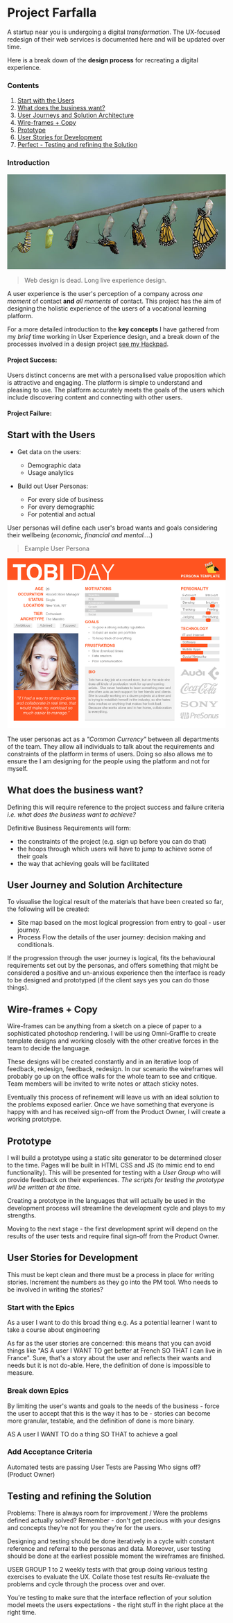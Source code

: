 # Project Farfalla

A startup near you is undergoing a digital *transformation*. The UX-focused redesign of their web services is documented here and will be updated over time. 

Here is a break down of the **design process** for recreating a digital experience.

### Contents

1. [Start with the Users](#start-with-the-users)
2. [What does the business want?](#what-does-the-business-want)
3. [User Journeys and Solution Architecture](#user-journey-and-solution-architecture)
4. [Wire-frames + Copy](#wire-frames--copy)
5. [Prototype](#prototype)
6. [User Stories for Development](#user-stories-for-development)
7. [Perfect - Testing and refining the Solution](#testing-and-refining-the-solution)

### Introduction

![Metamorphosis][morph]

> Web design is dead. Long live experience design.

A user experience is the user's perception of a company across *one moment* of contact **and** *all moments* of contact. This project has the aim of designing the holistic experience of the users of a vocational learning platform.

For a more detailed introduction to the **key concepts** I have gathered from my *brief* time working in User Experience design, and a break down of the processes involved in a design project [see my Hackpad](https://hackpad.com/UX-Basics-bqKIa5C6FIc#:h=Introduction).

#### Project Success:

Users distinct concerns are met with a personalised value proposition which is attractive and engaging. The platform is simple to understand and pleasing to use. The platform accurately meets the goals of the users which include discovering content and connecting with other users.

#### Project Failure:



## Start with the Users

- Get data on the users:
    * Demographic data
    * Usage analytics

- Build out User Personas:
    - For every side of business
    - For every demographic
    - For potential and actual

User personas will define each user's broad wants and goals considering their wellbeing (*economic, financial and mental....*)

> Example User Persona

![User Persona][persona]

The user personas act as a _"Common Currency"_ between all departments of the team. They allow all individuals to talk about the requirements and constraints of the platform in terms of users. Doing so also allows me to ensure the I am designing for the people using the platform and not for myself.

## What does the business want?

Defining this will require reference to the project success and failure criteria _i.e. what does the business want to achieve?_

Definitive Business Requirements will form:

- the constraints of the project (e.g. sign up before you can do that)
- the hoops through which users will have to jump to achieve some of their goals
- the way that achieving goals will be facilitated

## User Journey and Solution Architecture

To visualise the logical result of the materials that have been created so far, the following will be created:

- Site map based on the most logical progression from entry to goal - user journey.
- Process Flow the details of the user journey: decision making and conditionals.

If the progression through the user journey is logical, fits the behavioural requirements set out by the personas, and offers something that might be considered a positive and un-anxious experience then the interface is ready to be designed and prototyped (if the client says yes you can do those things). 

## Wire-frames + Copy

Wire-frames can be anything from a sketch on a piece of paper to a sophisticated photoshop rendering. I will be using Omni-Graffle to create template designs and working closely with the other creative forces in the team to decide the language.

These designs will be created constantly and in an iterative loop of feedback, redesign, feedback, redesign. In our scenario the wireframes will probably go up on the office walls for the whole team to see and critique. Team members will be invited to write notes or attach sticky notes.

Eventually this process of refinement will leave us with an ideal solution to the problems exposed earlier. Once we have something that everyone is happy with and has received sign-off from the Product Owner, I will create a working prototype.

## Prototype

I will build a prototype using a static site generator to be determined closer to the time. Pages will be built in HTML CSS and JS (to mimic end to end functionality). This will be presented for testing with a *User Group* who will provide feedback on their experiences. _The scripts for testing the prototype will be written at the time._

Creating a prototype in the languages that will actually be used in the development process will streamline the development cycle and plays to my strengths. 

Moving to the next stage - the first development sprint will depend on the results of the user tests and require final sign-off from the Product Owner. 

## User Stories for Development
This must be kept clean and there must be a process in place for writing stories. 
Increment the numbers as they go into the PM tool. 
Who needs to be involved in writing the stories?

### Start with the Epics
As a user I want to do this broad thing e.g.
As a potential learner I want to take a course about engineering 

As far as the user stories are concerned: this means that you can avoid things like "AS A user I WANT TO get better at French SO THAT I can live in France". Sure, that's a story about the user and reflects their wants and needs but it is not do-able. Here, the definition of done is impossible to measure. 

### Break down Epics
By limiting the user's wants and goals to the needs of the business - force the user to accept that this is the way it has to be - stories can become more granular, testable, and the definition of done is more binary. 

AS A user
I WANT TO do a thing
SO THAT to achieve a goal

### Add Acceptance Criteria
Automated tests are passing
User Tests are Passing
Who signs off? (Product Owner)

## Testing and refining the Solution
Problems: There is always room for improvement /  Were the problems defined actually solved?
Remember - don't get precious with your designs and concepts they're not for you they're for the users. 

Designing and testing should be done iteratively in a cycle with constant reference and referral to the personas and data. Moreover, user testing should be done at the earliest possible moment the wireframes are finished. 

USER GROUP
1 to 2 weekly tests with that group doing various testing exercises to evaluate the UX.
Collate those test results 
Re-evaluate the problems and cycle through the process over and over. 

You're testing to make sure that the interface reflection of your solution model meets the users expectations - the right stuff in the right place at the right time. 

[morph]: img/Metamorphosis.jpg "Metamorphosis"
[persona]: img/persona.jpg "User Persona"

